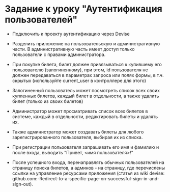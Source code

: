 # Задание к уроку "Аутентификация пользователей"

* Подключить к проекту аутентификацию через Devise

* Разделить приложение на пользовательскую и административную части. В административную часть имеет доступ только пользователи с правами администратора.

* При покупке билета, билет должен привязываться к купившему его пользователю (залогиненному), при этом, id пользователя не должен передаваться в параметрах запроса или полях формы, в т.ч. скрытых (используйте current_user в контроллере для этого)

* Залогиненный пользователь может посмотреть список всех своих купленных билетов, каждый билет в отдельности, а также удалить билет (только из своих билетов)

* Администратор может просматривать список всех билетов в системе, каждый в отдельности, редактировать билеты и удалять их.

* Также администратор может создавать билеты для любого зарегистрированного пользователя, выбирая их из списка.

* При регистрации пользователя запрашивать его имя и фамилию и после входа, выводить "Привет, <имя пользователя>!" 

* После успешного входа, перенаправлять обычных пользователей на страницу поиска билетов, а админов - на страницу, где перечислены ссылки на управление ресурсами приложения (статья из wiki devise: github.com:-Redirect-to-a-specific-page-on-successful-sign-in-and-sign-out).
